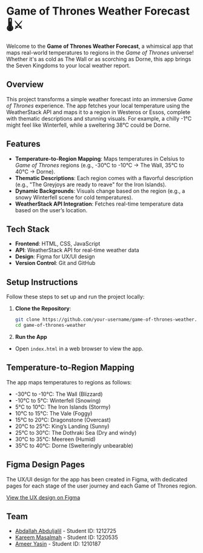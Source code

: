 # Game of Thrones Weather Forecast 🌡️⚔️

Welcome to the **Game of Thrones Weather Forecast**, a whimsical app that maps real-world temperatures to regions in the *Game of Thrones* universe! Whether it's as cold as The Wall or as scorching as Dorne, this app brings the Seven Kingdoms to your local weather report.

## Overview

This project transforms a simple weather forecast into an immersive *Game of Thrones* experience. The app fetches your local temperature using the WeatherStack API and maps it to a region in Westeros or Essos, complete with thematic descriptions and stunning visuals. For example, a chilly -1°C might feel like Winterfell, while a sweltering 38°C could be Dorne.

## Features

- **Temperature-to-Region Mapping**: Maps temperatures in Celsius to *Game of Thrones* regions (e.g., -30°C to -10°C → The Wall, 35°C to 40°C → Dorne).
- **Thematic Descriptions**: Each region comes with a flavorful description (e.g., "The Greyjoys are ready to reave" for the Iron Islands).
- **Dynamic Backgrounds**: Visuals change based on the region (e.g., a snowy Winterfell scene for cold temperatures).
- **WeatherStack API Integration**: Fetches real-time temperature data based on the user’s location.

## Tech Stack

- **Frontend**: HTML, CSS, JavaScript
- **API**: WeatherStack API for real-time weather data
- **Design**: Figma for UX/UI design
- **Version Control**: Git and GitHub

## Setup Instructions

Follow these steps to set up and run the project locally:

1. **Clone the Repository**:
   ```bash
   git clone https://github.com/your-username/game-of-thrones-weather.git
   cd game-of-thrones-weather

2. **Run the App**
- Open ```index.html``` in a web browser to view the app.

## Temperature-to-Region Mapping

The app maps temperatures to regions as follows:
- -30°C to -10°C: The Wall (Blizzard)
- -10°C to 5°C: Winterfell (Snowing)
- 5°C to 10°C: The Iron Islands (Stormy)
- 10°C to 15°C: The Vale (Foggy)
- 15°C to 20°C: Dragonstone (Overcast)
- 20°C to 25°C: King’s Landing (Sunny)
- 25°C to 30°C: The Dothraki Sea (Dry and windy)
- 30°C to 35°C: Meereen (Humid)
- 35°C to 40°C: Dorne (Swelteringly unbearable)

## Figma Design Pages

The UX/UI design for the app has been created in Figma, with dedicated pages for each stage of the user journey and each Game of Thrones region.

[View the UX design on Figma](https://www.figma.com/design/deqMwlsh9BwKXnzHXq1BFp/Game-of-Thrones-Weather-UX?m=auto&t=jHiBRkFm5WOAhcbS-6)

## Team
- [Abdallah Abduljalil](https://github.com/JalilAbdallah) - Student ID: 1212725
- [Kareem Masalmah](https://github.com/Kareem-Masalma)  - Student ID: 1220535
- [Ameer Yasin](https://github.com/Red0Zone) - Student ID: 1210187